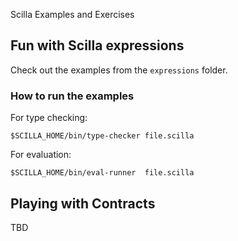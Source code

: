 Scilla Examples and Exercises

## Fun with Scilla expressions

Check out the examples from the `expressions` folder.

### How to run the examples

For type checking:

```$SCILLA_HOME/bin/type-checker file.scilla```

For evaluation:

```
$SCILLA_HOME/bin/eval-runner  file.scilla
```

## Playing with Contracts


TBD
